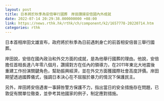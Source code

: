 ```yaml
---
layout: post
title: 日本將於秋季為安倍舉行國葬　岸田讚揚安倍國內外成就
date: 2022-07-14 20:29:38.000000000 +08:00
link: https://news.rthk.hk/rthk/ch/component/k2/1657778-20220714.htm
categories: rthk
---
```


日本首相岸田文雄宣布，政府將於秋季為日前遇刺身亡的前首相安倍晉三舉行國葬。

岸田說，安倍在國內政治和外交方面的成就，是為他舉行國葬的理由。他說，安倍擔任首相長達八年零八個月，讚揚對方在任內的領導力，在2011年東北大地震後重建工作扮演關鍵角色，幫助振興經濟，並在外交方面獲國際社會高度評價。岸田期望透過國葬儀式，強調日本決心在不屈服於暴力的情況下保護民主。

另外，岸田將安倍遇害一事歸咎警方保護不力，指出當日的安全措施存在問題，已敦促有關單位徹查，並參考其他國家的例子，制定應對措施。
